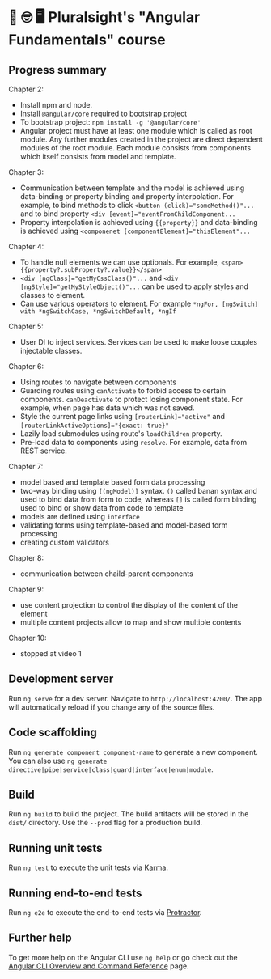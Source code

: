 # 📖 🤓 🖥 Pluralsight's "Angular Fundamentals" course 

## Progress summary
Chapter 2:
  * Install npm and node.
  * Install `@angular/core` required to bootstrap project
  * To bootstrap project: `npm install -g '@angular/core'`
  * Angular project must have at least one module which is called as root module. Any further modules created in the project are direct dependent modules of the root module. Each module consists from components 
    which itself consists from model and template.

Chapter 3:
  * Communication between template and the model is achieved using data-binding or property binding and property interpolation. For example, to bind methods to click `<button (click)="someMethod()"...` and 
    to bind property `<div [event]="eventFromChildComponent...`
  * Property interpolation is achieved using `{{property}}` and data-binding is achieved using `<componenet [componentElement]="thisElement"...`

Chapter 4:
  * To handle null elements we can use optionals. For example, `<span>{{property?.subProperty?.value}}</span>`
  * `<div [ngClass]="getMyCssClass()"...` and `<div [ngStyle]="getMyStyleObject()"...` can be used to apply styles and classes to element.
  * Can use various operators to element. For example `*ngFor, [ngSwitch] with *ngSwitchCase, *ngSwitchDefault, *ngIf`

Chapter 5:
  * User DI to inject services. Services can be used to make 
    loose couples injectable classes.

Chapter 6:
  * Using routes to navigate between components
  * Guarding routes using `canActivate` to forbid access to 
    certain components. `canDeactivate` to protect losing 
    component state. For example, when page has data which 
    was not saved.
  * Style the current page links using `[routerLink]="active"` and 
    `[routerLinkActiveOptions]="{exact: true}"`
  * Lazily load submodules using route's `loadChildren` 
    property. 
  * Pre-load data to components using `resolve`. For example,
    data from REST service.

Chapter 7:
  * model based and template based form data processing
  * two-way binding using `[(ngModel)]` syntax. `()` called banan syntax and used to bind data from form to code, whereas `[]` is called form binding 
    used to bind or show data from code to template
  * models are defined using `interface`
  * validating forms using template-based and model-based form processing
  * creating custom validators

Chapter 8:
  * communication between chaild-parent components

Chapter 9:
  * use content projection to control the display of the content of the element
  * multiple content projects allow to map and show multiple contents

Chapter 10:
  * stopped at video 1

## Development server

Run `ng serve` for a dev server. Navigate to `http://localhost:4200/`. The app will automatically reload if you change any of the source files.

## Code scaffolding

Run `ng generate component component-name` to generate a new component. You can also use `ng generate directive|pipe|service|class|guard|interface|enum|module`.

## Build

Run `ng build` to build the project. The build artifacts will be stored in the `dist/` directory. Use the `--prod` flag for a production build.

## Running unit tests

Run `ng test` to execute the unit tests via [Karma](https://karma-runner.github.io).

## Running end-to-end tests

Run `ng e2e` to execute the end-to-end tests via [Protractor](http://www.protractortest.org/).

## Further help

To get more help on the Angular CLI use `ng help` or go check out the [Angular CLI Overview and Command Reference](https://angular.io/cli) page.
